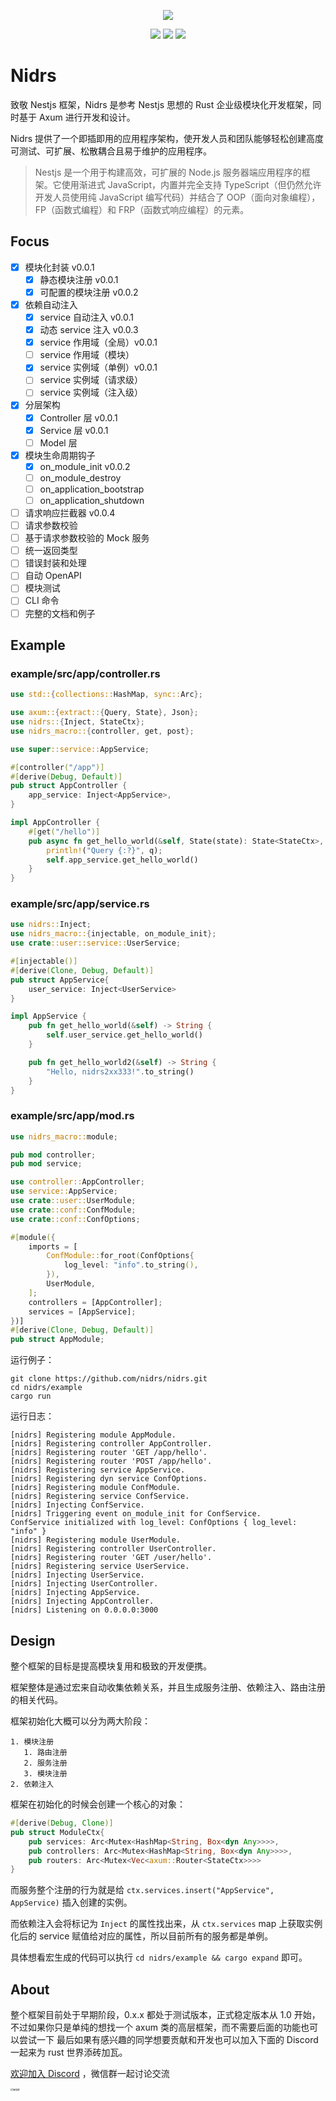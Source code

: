 <div align="center">
  <p><img src="readme.assets/log2.jpg" /></p>
  <p>
    <img src="https://img.shields.io/discord/1223548737075281952?style=for-the-badge" />
    <img src="https://img.shields.io/crates/v/nidrs?style=for-the-badge" />
    <img src="https://img.shields.io/github/license/nidrs/nidrs?style=for-the-badge" />
</p>
</div>

# Nidrs

致敬 Nestjs 框架，Nidrs 是参考 Nestjs 思想的 Rust 企业级模块化开发框架，同时基于 Axum 进行开发和设计。

Nidrs 提供了一个即插即用的应用程序架构，使开发人员和团队能够轻松创建高度可测试、可扩展、松散耦合且易于维护的应用程序。

> Nestjs 是一个用于构建高效，可扩展的 Node.js 服务器端应用程序的框架。它使用渐进式 JavaScript，内置并完全支持 TypeScript（但仍然允许开发人员使用纯 JavaScript 编写代码）并结合了 OOP（面向对象编程），FP（函数式编程）和 FRP（函数式响应编程）的元素。

## Focus

- [x] 模块化封装 v0.0.1
  - [x] 静态模块注册 v0.0.1
  - [x] 可配置的模块注册 v0.0.2
- [x] 依赖自动注入
  - [x] service 自动注入 v0.0.1
  - [x] 动态 service 注入 v0.0.3
  - [x] service 作用域（全局）v0.0.1
  - [ ] service 作用域（模块）
  - [x] service 实例域（单例）v0.0.1
  - [ ] service 实例域（请求级）
  - [ ] service 实例域（注入级）
- [x] 分层架构
  - [x] Controller 层 v0.0.1
  - [x] Service 层 v0.0.1
  - [ ] Model 层
- [x] 模块生命周期钩子
  - [x] on_module_init v0.0.2
  - [ ] on_module_destroy
  - [ ] on_application_bootstrap
  - [ ] on_application_shutdown
- [ ] 请求响应拦截器 v0.0.4
- [ ] 请求参数校验
- [ ] 基于请求参数校验的 Mock 服务
- [ ] 统一返回类型
- [ ] 错误封装和处理
- [ ] 自动 OpenAPI
- [ ] 模块测试
- [ ] CLI 命令
- [ ] 完整的文档和例子

## Example

### example/src/app/controller.rs

```rs
use std::{collections::HashMap, sync::Arc};

use axum::{extract::{Query, State}, Json};
use nidrs::{Inject, StateCtx};
use nidrs_macro::{controller, get, post};

use super::service::AppService;

#[controller("/app")]
#[derive(Debug, Default)]
pub struct AppController {
    app_service: Inject<AppService>,
}

impl AppController {
    #[get("/hello")]
    pub async fn get_hello_world(&self, State(state): State<StateCtx>, Query(q): Query<HashMap<String, String>>) -> String {
        println!("Query {:?}", q);
        self.app_service.get_hello_world()
    }
}

```

### example/src/app/service.rs

```rs
use nidrs::Inject;
use nidrs_macro::{injectable, on_module_init};
use crate::user::service::UserService;

#[injectable()]
#[derive(Clone, Debug, Default)]
pub struct AppService{
    user_service: Inject<UserService>
}

impl AppService {
    pub fn get_hello_world(&self) -> String {
        self.user_service.get_hello_world()
    }

    pub fn get_hello_world2(&self) -> String {
        "Hello, nidrs2xx333!".to_string()
    }
}
```

### example/src/app/mod.rs

```rs
use nidrs_macro::module;

pub mod controller;
pub mod service;

use controller::AppController;
use service::AppService;
use crate::user::UserModule;
use crate::conf::ConfModule;
use crate::conf::ConfOptions;

#[module({
    imports = [
        ConfModule::for_root(ConfOptions{
            log_level: "info".to_string(),
        }),
        UserModule,
    ];
    controllers = [AppController];
    services = [AppService];
})]
#[derive(Clone, Debug, Default)]
pub struct AppModule;

```

运行例子：

```shell
git clone https://github.com/nidrs/nidrs.git
cd nidrs/example
cargo run
```

运行日志：

```log
[nidrs] Registering module AppModule.
[nidrs] Registering controller AppController.
[nidrs] Registering router 'GET /app/hello'.
[nidrs] Registering router 'POST /app/hello'.
[nidrs] Registering service AppService.
[nidrs] Registering dyn service ConfOptions.
[nidrs] Registering module ConfModule.
[nidrs] Registering service ConfService.
[nidrs] Injecting ConfService.
[nidrs] Triggering event on_module_init for ConfService.
ConfService initialized with log_level: ConfOptions { log_level: "info" }
[nidrs] Registering module UserModule.
[nidrs] Registering controller UserController.
[nidrs] Registering router 'GET /user/hello'.
[nidrs] Registering service UserService.
[nidrs] Injecting UserService.
[nidrs] Injecting UserController.
[nidrs] Injecting AppService.
[nidrs] Injecting AppController.
[nidrs] Listening on 0.0.0.0:3000
```

## Design

整个框架的目标是提高模块复用和极致的开发便携。

框架整体是通过宏来自动收集依赖关系，并且生成服务注册、依赖注入、路由注册的相关代码。

框架初始化大概可以分为两大阶段：

    1. 模块注册
       1. 路由注册
       2. 服务注册
       3. 模块注册
    2. 依赖注入

框架在初始化的时候会创建一个核心的对象：

```rs
#[derive(Debug, Clone)]
pub struct ModuleCtx{
    pub services: Arc<Mutex<HashMap<String, Box<dyn Any>>>>,
    pub controllers: Arc<Mutex<HashMap<String, Box<dyn Any>>>>,
    pub routers: Arc<Mutex<Vec<axum::Router<StateCtx>>>>
}
```

而服务整个注册的行为就是给 `ctx.services.insert("AppService", AppService)` 插入创建的实例。

而依赖注入会将标记为 `Inject` 的属性找出来，从 `ctx.services` map 上获取实例化后的 service 赋值给对应的属性，所以目前所有的服务都是单例。

具体想看宏生成的代码可以执行 `cd nidrs/example && cargo expand` 即可。

## About

整个框架目前处于早期阶段，0.x.x 都处于测试版本，正式稳定版本从 1.0 开始，不过如果你只是单纯的想找一个 axum 类的高层框架，而不需要后面的功能也可以尝试一下
最后如果有感兴趣的同学想要贡献和开发也可以加入下面的 Discord 一起来为 rust 世界添砖加瓦。

[欢迎加入 Discord](https://discord.gg/gwqKpxvUxU) ，微信群一起讨论交流

<img src="./readme.assets/image.png" alt="微信群" style="zoom: 25%;" />
